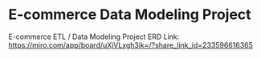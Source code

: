 # E-commerce Data Modeling Project
E-commerce ETL / Data Modeling Project
ERD Link: https://miro.com/app/board/uXjVLxgh3ik=/?share_link_id=233596616365
